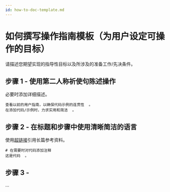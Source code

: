 ```yaml
---
id: how-to-doc-template.md
---
```


# 如何撰写操作指南模板（为用户设定可操作的目标）

请描述您期望实现的指导性目标以及所涉及的准备工作/先决条件。

## 步骤 1 - 使用第二人称祈使句陈述操作

必要时添加详细描述。

```
查看以前的用户指南，以确保代码示例的连贯性  。
在添加代码/示例时，力求实用和简洁  。
```

 

## 步骤 2 - 在标题和步骤中使用清晰简洁的语言

使用[超链接](页面的网址)引用长篇参考资料。

```
# 在需要时对代码添加注释
这是代码  。
```



## 步骤 3 - 

...